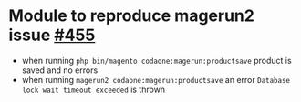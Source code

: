# Module to reproduce magerun2 issue [#455](https://github.com/netz98/n98-magerun2/issues/455)

- when running `php bin/magento codaone:magerun:productsave` product is saved and no errors
- when running `magerun2 codaone:magerun:productsave` an error `Database lock wait timeout exceeded` is thrown
